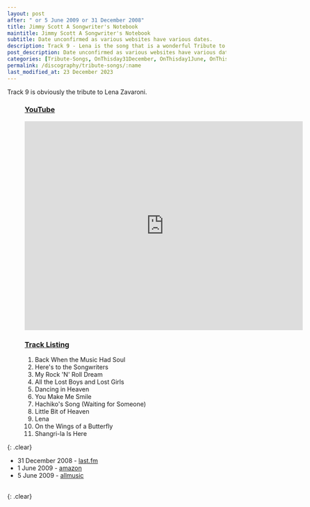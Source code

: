 ```yaml
---
layout: post
after: " or 5 June 2009 or 31 December 2008"
title: Jimmy Scott A Songwriter's Notebook
maintitle: Jimmy Scott A Songwriter's Notebook
subtitle: Date unconfirmed as various websites have various dates.
description: Track 9 - Lena is the song that is a wonderful Tribute to Lena Zavaroni.
post_description: Date unconfirmed as various websites have various dates.
categories: [Tribute-Songs, OnThisday31December, OnThisday1June, OnThisday5June]
permalink: /discography/tribute-songs/:name
last_modified_at: 23 December 2023
---
```


Track 9 is obviously the tribute to Lena Zavaroni.

<figure class="fig1">
<h3 id="youtube"><a href="#youtube">YouTube</a></h3>
<div class="responsive-video"><iframe width="640px" height="480px" src="https://www.youtube.com/embed/QLaspFaye3A?rel=0&amp;showinfo=1" frameborder="0" allowfullscreen=""></iframe></div>
</figure>

<figure class="fig2">
<h3 id="track-listing"><a href="#track-listing">Track Listing</a></h3>
<ol>
<li>Back When the Music Had Soul</li>
<li>Here's to the Songwriters</li>
<li>My Rock 'N' Roll Dream</li>
<li>All the Lost Boys and Lost Girls</li>
<li>Dancing in Heaven</li>
<li>You Make Me Smile</li>
<li>Hachiko's Song (Waiting for Someone)</li>
<li>Little Bit of Heaven</li>
<li>Lena</li>
<li>On the Wings of a Butterfly</li>
<li>Shangri-la Is Here</li>
</ol>
</figure>

{: .clear}

* 31 December 2008 - [last.fm](https://www.last.fm/music/Jimmy+Scott/A+Songwriter%27s+Notebook)
* 1 June 2009 - [amazon](https://www.amazon.co.uk/Songwriters-Notebook-Jimmy-Scott/dp/B002F17FNC)
* 5 June 2009 - [allmusic](https://www.allmusic.com/album/release/a-songwriters-notebook-mr0002292754)


<br />{: .clear}

